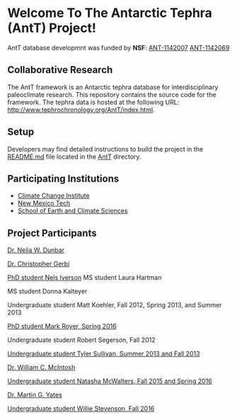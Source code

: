 
# Welcome To The Antarctic Tephra (AntT) Project!

AntT database developmnt was funded by **NSF**:
	[ANT-1142007](http://nsf.gov/awardsearch/showAward.do?AwardNumber=1142007)
	[ANT-1142069](http://nsf.gov/awardsearch/showAward.do?AwardNumber=1142069)

## Collaborative Research

The AntT framework is an Antarctic tephra database for
interdisciplinary paleoclimate research.  This repository contains the
source code for the framework.  The tephra data is hosted at the
following URL: <http://www.tephrochronology.org/AntT/index.html>.

## Setup

Developers may find detailed instructions to build the project in the
[README.md](https://github.com/ClimateChangeInstitute/anttframework/blob/master/AntT/README.md)
file located in the
[AntT](https://github.com/ClimateChangeInstitute/anttframework/tree/master/AntT)
directory.

## Participating Institutions

* [Climate Change Institute](http://climatechange.umaine.edu/)
* [New Mexico Tech](http://www.ees.nmt.edu)
* [School of Earth and Climate Sciences](http://umaine.edu/earthclimate/)

## Project Participants

[Dr. Nelia W. Dunbar](http://geoinfo.nmt.edu/staff/dunbar/home.html)

[Dr. Christopher Gerbi](http://umaine.edu/earthclimate/faculty-staff/faculty-and-staff/christopher-gerbi)

[PhD student Nels Iverson](https://sites.google.com/site/nelsiverson/)
MS student Laura Hartman

MS student Donna Kalteyer

Undergraduate student Matt Koehler, Fall 2012, Spring 2013, and Summer 2013

[PhD student Mark Royer, Spring 2016](https://markroyer.me/)

Undergraduate student Robert Segerson, Fall 2012

[Undergraduate student Tyler Sullivan, Summer 2013 and Fall 2013]()

[Dr. William C. McIntosh](http://www.ees.nmt.edu/mcintosh/)

[Undergraduate student Natasha McWalters, Fall 2015 and Spring 2016]()

[Dr. Martin G. Yates](http://umaine.edu/earthclimate/faculty-staff/faculty-and-staff/martin-yates/)

[Undergraduate student Willie Stevenson, Fall 2016](https://williestevenson.me/)


<!--  LocalWords:  AntT Nelia Gerbi Nels Iverson md Dunbar Natasha
 -->
<!--  LocalWords:  Kalteyer Koehler Segerson McWalters Wheatley
 -->
<!--  LocalWords:  McIntosh
 -->
